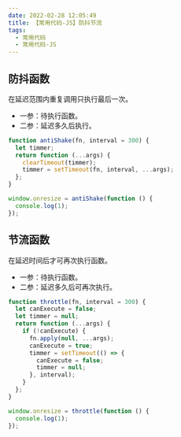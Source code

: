 ```yaml
---
date: 2022-02-28 12:05:49
title: 【常用代码-JS】防抖节流
tags:
  - 常用代码
  - 常用代码-JS
---
```


## 防抖函数

在延迟范围内重复调用只执行最后一次。

- 一参：待执行函数。
- 二参：延迟多久后执行。

```js
function antiShake(fn, interval = 300) {
  let timmer;
  return function (...args) {
    clearTimeout(timmer);
    timmer = setTimeout(fn, interval, ...args);
  };
}

window.onresize = antiShake(function () {
  console.log(1);
});
```

## 节流函数

在延迟时间后才可再次执行函数。

- 一参：待执行函数。
- 二参：延迟多久后可再次执行。

```js
function throttle(fn, interval = 300) {
  let canExecute = false;
  let timmer = null;
  return function (...args) {
    if (!canExecute) {
      fn.apply(null, ...args);
      canExecute = true;
      timmer = setTimeout(() => {
        canExecute = false;
        timmer = null;
      }, interval);
    }
  };
}

window.onresize = throttle(function () {
  console.log(1);
});
```
